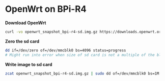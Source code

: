 # OpenWrt on BPi-R4

**Download OpenWrt**

```bash
curl -vo openwrt_snapshot_bpi-r4-sd.img.gz https://downloads.openwrt.org/snapshots//targets/mediatek/filogic/openwrt-mediatek-filogic-bananapi_bpi-r4-sdcard.img.gz
```

**Zero the sd card**

```bash
dd if=/dev/zero of=/dev/mmcblk0 bs=4096 status=progress
# Might run into error when size of sd card is not a multiple of the block size 'bs'
```

**Write image to sd card**

```bash
zcat openwrt_snapshot_bpi-r4-sd.img.gz | sudo dd of=/dev/mmcblk0 bs=1M status=progress
```